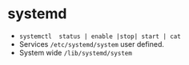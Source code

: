 # systemd

- `systemctl  status | enable |stop| start | cat`
- Services `/etc/systemd/system` user defined.
- System wide `/lib/systemd/system`


